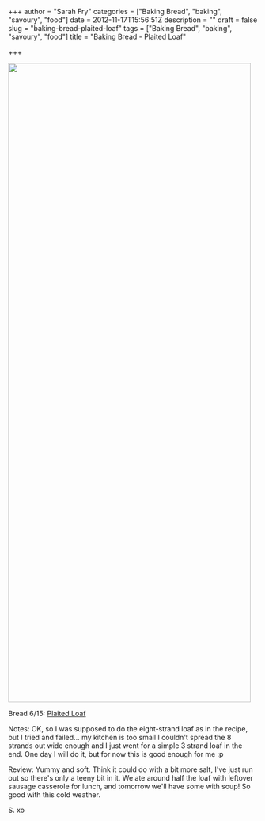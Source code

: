 +++
author = "Sarah Fry"
categories = ["Baking Bread", "baking", "savoury", "food"]
date = 2012-11-17T15:56:51Z
description = ""
draft = false
slug = "baking-bread-plaited-loaf"
tags = ["Baking Bread", "baking", "savoury", "food"]
title = "Baking Bread - Plaited Loaf"

+++


<a href="http://sweetaspi.co.uk/images/2012/11/plait-loaf.jpg"><img class="aligncenter size-full wp-image-1362" title="plait loaf" src="http://sweetaspi.co.uk/images/2012/11/plait-loaf.jpg" alt="" width="490" height="1289" /></a>

Bread 6/15: <a href="http://www.bbc.co.uk/food/recipes/eight-strand_plaited_57815" target="_blank">Plaited Loaf</a>

Notes: OK, so I was supposed to do the eight-strand loaf as in the recipe, but I tried and failed... my kitchen is too small I couldn't spread the 8 strands out wide enough and I just went for a simple 3 strand loaf in the end. One day I will do it, but for now this is good enough for me :p

Review: Yummy and soft. Think it could do with a bit more salt, I've just run out so there's only a teeny bit in it. We ate around half the loaf with leftover sausage casserole for lunch, and tomorrow we'll have some with soup! So good with this cold weather.

S. xo

